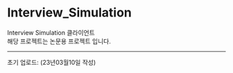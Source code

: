 # Interview_Simulation
Interview Simulation 클라이언트   
해당 프로젝트는 논문용 프로젝트 입니다.   
* * *
초기 업로드: (23년03월10일 작성)
